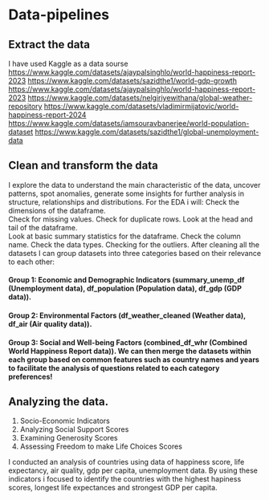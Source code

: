 # Data-pipelines
## Extract the data 
I have used Kaggle as a data sourse
https://www.kaggle.com/datasets/ajaypalsinghlo/world-happiness-report-2023
https://www.kaggle.com/datasets/sazidthe1/world-gdp-growth
https://www.kaggle.com/datasets/ajaypalsinghlo/world-happiness-report-2023
https://www.kaggle.com/datasets/nelgiriyewithana/global-weather-repository
https://www.kaggle.com/datasets/vladimirmijatovic/world-happiness-report-2024
https://www.kaggle.com/datasets/iamsouravbanerjee/world-population-dataset
https://www.kaggle.com/datasets/sazidthe1/global-unemployment-data

## Clean and transform the data
I explore the data to understand the main characteristic of the data, uncover patterns, spot anomalies, generate some insights for further analysis in structure, relationships and distributions. 
For the EDA i will:
Check the dimensions of the dataframe.    
Check for missing values.
Check for duplicate rows. 
Look at the head and tail of the dataframe.    
Look at basic summary statistics for the dataframe.
Check the column name.
Check the data types.
Checking for the outliers.
After cleaning  all the datasets I can group datasets into three categories based on their relevance to each other:
#### Group 1: Economic and Demographic Indicators (summary_unemp_df (Unemployment data), df_population (Population data), df_gdp (GDP data)). 
#### Group 2: Environmental Factors (df_weather_cleaned (Weather data), df_air (Air quality data)). 
#### Group 3: Social and Well-being Factors (combined_df_whr (Combined World Happiness Report data)). We can then merge the datasets within each group based on common features such as country names and years to facilitate the analysis of questions related to each category preferences!

## Analyzing the data.
1. Socio-Economic Indicators
2. Analyzing Social Support Scores
3. Examining Generosity Scores
4. Assessing Freedom to make Life Choices Scores
 
I conducted an analysis of countries using data of happiness score, life expectancy, air quality, gdp per capita, unemployment data. By using these indicators i focused to identify the countries with the highest hapiness scores, longest life expectances and strongest GDP per capita.  


   
